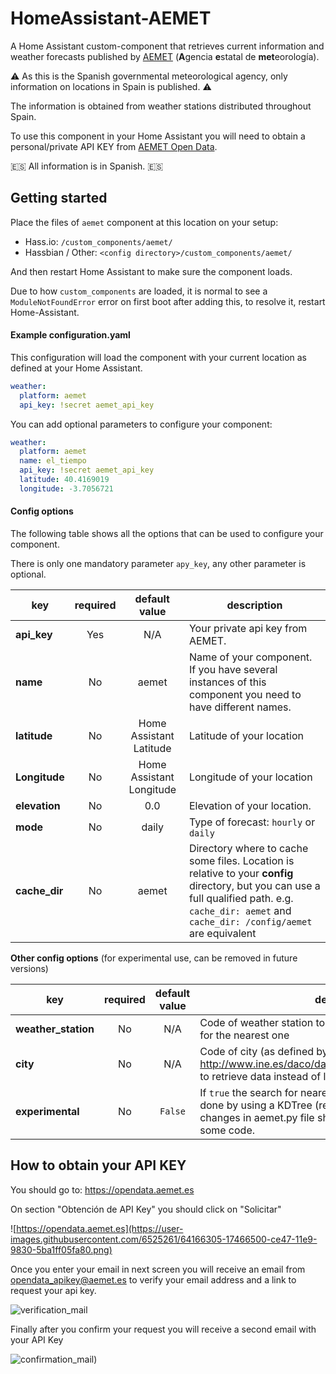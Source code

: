 # HomeAssistant-AEMET

A Home Assistant custom-component that retrieves current information and weather forecasts published by [AEMET](http://www.aemet.es) (**A**gencia **e**statal de **met**eorología).

⚠️ As this is the Spanish governmental meteorological agency, only information on locations in Spain is published. ⚠️ 

The information is obtained from weather stations distributed throughout Spain.

To use this component in your Home Assistant you will need to obtain a personal/private API KEY from [AEMET Open Data](https://opendata.aemet.es).

🇪🇸 All information is in Spanish. 🇪🇸 

## Getting started

Place the files of `aemet` component at this location on your setup: 

* Hass.io: `/custom_components/aemet/`
* Hassbian / Other: `<config directory>/custom_components/aemet/`

And then restart Home Assistant to make sure the component loads.

Due to how `custom_components` are loaded, it is normal to see a `ModuleNotFoundError` error on first boot after adding this, to resolve it, restart Home-Assistant.

#### Example configuration.yaml

This configuration will load the component with your current location as defined at your Home Assistant. 
```yaml
weather:
  platform: aemet
  api_key: !secret aemet_api_key
```
You can add optional parameters to configure your component:
```yaml
weather:
  platform: aemet
  name: el_tiempo
  api_key: !secret aemet_api_key
  latitude: 40.4169019
  longitude: -3.7056721
``` 

#### Config options
The following table shows all the options that can be used to configure your component.

There is only one mandatory parameter `apy_key`, any other parameter is optional.

| key | required | default value | description
| --- | :---: | :---: | ---
| **api_key** | Yes | N/A | Your private api key from AEMET.
| **name** | No | aemet | Name of your component. If you have several instances of this component you need to have different names.
| **latitude** | No | Home Assistant Latitude | Latitude of your location
| **Longitude** | No | Home Assistant Longitude | Longitude of your location
| **elevation** | No | 0.0 | Elevation of your location.
| **mode** | No | daily | Type of forecast: `hourly` or `daily`
| **cache_dir** | No | aemet | Directory where to cache some files. Location is relative to your **config** directory, but you can use a full qualified path. e.g.   ```cache_dir: aemet``` and ```cache_dir: /config/aemet``` are equivalent

**Other config options**
(for experimental use, can be removed in future versions)

| key | required | default value | description
| --- | :---: | :---: | ---
| **weather_station** | No| N/A | Code of weather station to retrieve data instead of looking for the nearest one
| **city** | No | N/A | Code of city (as defined by INE on http://www.ine.es/daco/daco42/codmun/codmunmapa.htm) to retrieve data instead of looking for the nearest one
| **experimental** | No | `False` | If `true` the search for nearest weather station or city will be done by using a KDTree (requires `scipy` package). Some changes in aemet.py file should be done to uncomment some code. 

## How to obtain your API KEY

You should go to: https://opendata.aemet.es

On section "Obtención de API Key" you should click on "Solicitar"

![https://opendata.aemet.es](https://user-images.githubusercontent.com/6525261/64166305-17466500-ce47-11e9-9830-5ba1ff05fa80.png)

Once you enter your email in next screen you will receive an email from opendata_apikey@aemet.es to verify your email address and a link to request your api key.

![verification_mail](https://user-images.githubusercontent.com/6525261/64166881-52956380-ce48-11e9-9b34-71ab17e04987.png)

Finally after you confirm your request you will receive a second email with your API Key

![confirmation_mail](https://user-images.githubusercontent.com/6525261/64166429-6391a500-ce47-11e9-97ad-79126fe3306e.png))

